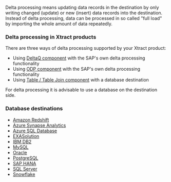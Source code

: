 Delta processing means updating data records in the destination by only writing changed (update) or new (insert) data records into the destination. 
Instead of delta processing, data can be processed in so called "full load" by importing the whole amount of data repeatedly.


### Delta processing in Xtract products

There are three ways of delta processing supported by your Xtract product:
- Using [DeltaQ component](../datasource-deltaq/extraction-define) with the SAP's own delta processing functionality 
- Using [ODP component](../odp/odp-functions-ov#load-verfahren-update-mode) with the SAP's own delta processing functionality
- Using [Table / Table Join component](../table) with a database destination <br>

For delta processing it is advisable to use a database on the destination side.


### Database destinations
- [Amazon Redshift](../destinations/amazon-redshift#merging-data) 
- [Azure Synapse Analytics ](../destinations/azure-synapse-analytics#merging-data)
- [Azure SQL Database](../destinations/microsoft-sql-server#merging-data) 
- [EXASolution](../destinations/exasol#merging-data) 
- [IBM DB2](../destinations/ibm-db2#merging-data) 
- [MySQL](../destinations/mysql#merging-data) 
- [Oracle](../destinations/oracle#merging-data) 
- [PostgreSQL](../destinations/postgreSQL#merging-data)
- [SAP HANA](../destinations/sap-hana#merging-data) 
- [SQL Server](../destinations/microsoft-sql-server#merging-data) 
- [Snowflake](../destinations/snowflake#merging-data)


